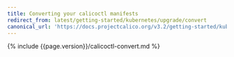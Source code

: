 ```yaml
---
title: Converting your calicoctl manifests
redirect_from: latest/getting-started/kubernetes/upgrade/convert
canonical_url: 'https://docs.projectcalico.org/v3.2/getting-started/kubernetes/upgrade/convert'
---
```


{% include {{page.version}}/calicoctl-convert.md %}
